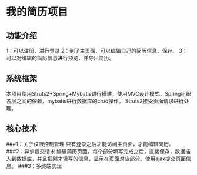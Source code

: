 
# 我的简历项目

## 功能介绍
1：可以注册，进行登录
2：到了主页面，可以编辑自己的简历信息，保存。
3：可以对编辑的简历信息进行预览，并导出简历。

## 系统框架
本项目使用Struts2+Spring+Mybatis进行搭建，使用MVC设计模式，Spring组织各层之间的依赖，mybatis进行数据库的crud操作。
Struts2接受页面请求进行处理。

## 核心技术
###1：关于权限控制管理
只有登录之后才能访问主页面，才能编辑简历。
###2：异步提交请求
编辑简历页面，每个部分填写完成之后，直接保存，数据插入到数据库，并且把刚才填写的信息，显示在页面对应部分。使用ajax提交页面信息。
###3：多终端实现
